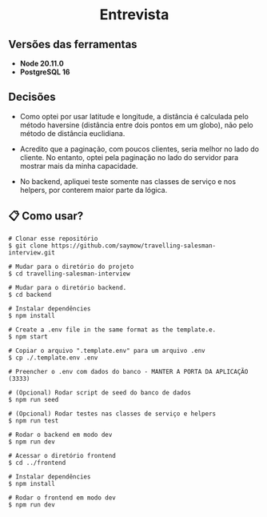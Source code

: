 <h1 align="center">Entrevista</h1>

## Versões das ferramentas

- **Node 20.11.0**  
- **PostgreSQL 16** 

## Decisões 

- Como optei por usar latitude e longitude, a distância é calculada pelo método haversine (distância entre dois pontos em um globo), não pelo método de distância euclidiana.

- Acredito que a paginação, com poucos clientes, seria melhor no lado do cliente. No entanto, optei pela paginação no lado do servidor para mostrar mais da minha capacidade.

- No backend, apliquei teste somente nas classes de serviço e nos helpers, por conterem maior parte da lógica.


## :clipboard: Como usar?

```
# Clonar esse repositório
$ git clone https://github.com/saymow/travelling-salesman-interview.git

# Mudar para o diretório do projeto
$ cd travelling-salesman-interview

# Mudar para o diretório backend.
$ cd backend

# Instalar dependêncies
$ npm install

# Create a .env file in the same format as the template.e.
$ npm start

# Copiar o arquivo ".template.env" para um arquivo .env
$ cp ./.template.env .env

# Preencher o .env com dados do banco - MANTER A PORTA DA APLICAÇÃO (3333)

# (Opcional) Rodar script de seed do banco de dados
$ npm run seed

# (Opcional) Rodar testes nas classes de serviço e helpers
$ npm run test

# Rodar o backend em modo dev
$ npm run dev

# Acessar o diretório frontend
$ cd ../frontend

# Instalar dependêncies
$ npm install

# Rodar o frontend em modo dev 
$ npm run dev
```
